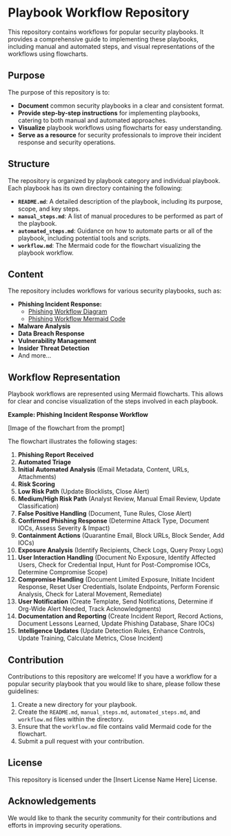 # Playbook Workflow Repository

This repository contains workflows for popular security playbooks. It provides a comprehensive guide to implementing these playbooks, including manual and automated steps, and visual representations of the workflows using flowcharts.

## Purpose

The purpose of this repository is to:

* **Document** common security playbooks in a clear and consistent format.
* **Provide step-by-step instructions** for implementing playbooks, catering to both manual and automated approaches.
* **Visualize** playbook workflows using flowcharts for easy understanding.
* **Serve as a resource** for security professionals to improve their incident response and security operations.

## Structure

The repository is organized by playbook category and individual playbook. Each playbook has its own directory containing the following:

* **`README.md`**: A detailed description of the playbook, including its purpose, scope, and key steps.
* **`manual_steps.md`**: A list of manual procedures to be performed as part of the playbook.
* **`automated_steps.md`**: Guidance on how to automate parts or all of the playbook, including potential tools and scripts.
* **`workflow.md`**: The Mermaid code for the flowchart visualizing the playbook workflow.

## Content

The repository includes workflows for various security playbooks, such as:

* **Phishing Incident Response:**
    * [Phishing Workflow Diagram](workflows/Phishing/readme.md)
    * [Phishing Workflow Mermaid Code](workflows/Phishing/workflow.md)
* **Malware Analysis**
* **Data Breach Response**
* **Vulnerability Management**
* **Insider Threat Detection**
* And more...

## Workflow Representation

Playbook workflows are represented using Mermaid flowcharts. This allows for clear and concise visualization of the steps involved in each playbook.

**Example: Phishing Incident Response Workflow**

[Image of the flowchart from the prompt]

The flowchart illustrates the following stages:

1.  **Phishing Report Received**
2.  **Automated Triage**
3.  **Initial Automated Analysis** (Email Metadata, Content, URLs, Attachments)
4.  **Risk Scoring**
5.  **Low Risk Path** (Update Blocklists, Close Alert)
6.  **Medium/High Risk Path** (Analyst Review, Manual Email Review, Update Classification)
7.  **False Positive Handling** (Document, Tune Rules, Close Alert)
8.  **Confirmed Phishing Response** (Determine Attack Type, Document IOCs, Assess Severity & Impact)
9.  **Containment Actions** (Quarantine Email, Block URLs, Block Sender, Add IOCs)
10. **Exposure Analysis** (Identify Recipients, Check Logs, Query Proxy Logs)
11. **User Interaction Handling** (Document No Exposure, Identify Affected Users, Check for Credential Input, Hunt for Post-Compromise IOCs, Determine Compromise Scope)
12. **Compromise Handling** (Document Limited Exposure, Initiate Incident Response, Reset User Credentials, Isolate Endpoints, Perform Forensic Analysis, Check for Lateral Movement, Remediate)
13. **User Notification** (Create Template, Send Notifications, Determine if Org-Wide Alert Needed, Track Acknowledgments)
14. **Documentation and Reporting** (Create Incident Report, Record Actions, Document Lessons Learned, Update Phishing Database, Share IOCs)
15. **Intelligence Updates** (Update Detection Rules, Enhance Controls, Update Training, Calculate Metrics, Close Incident)

## Contribution

Contributions to this repository are welcome! If you have a workflow for a popular security playbook that you would like to share, please follow these guidelines:

1.  Create a new directory for your playbook.
2.  Create the `README.md`, `manual_steps.md`, `automated_steps.md`, and `workflow.md` files within the directory.
3.  Ensure that the `workflow.md` file contains valid Mermaid code for the flowchart.
4.  Submit a pull request with your contribution.

## License

This repository is licensed under the [Insert License Name Here] License.

## Acknowledgements

We would like to thank the security community for their contributions and efforts in improving security operations.
